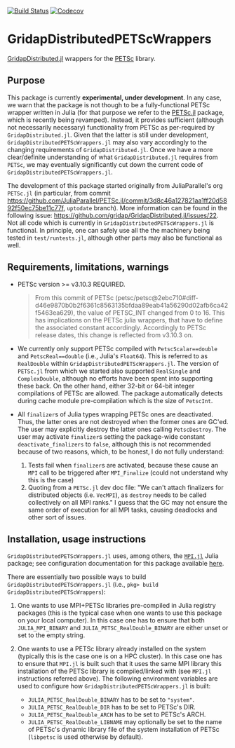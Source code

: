 <!-- [![Stable](https://img.shields.io/badge/docs-stable-blue.svg)](https://gridap.github.io/GridapDistributed.jl/stable)
[![Dev](https://img.shields.io/badge/docs-dev-blue.svg)](https://gridap.github.io/GridapDistributed.jl/dev) -->
[![Build Status](https://travis-ci.com/gridap/GridapDistributedPETScWrappers.svg?branch=master)](https://travis-ci.com/gridap/GridapDistributedPETScWrappers.jl)
[![Codecov](https://codecov.io/gh/gridap/GridapDistributedPETScWrappers.jl/branch/master/graph/badge.svg)](https://codecov.io/gh/gridap/GridapDistributedPETScWrappers.jl)

# GridapDistributedPETScWrappers

[GridapDistributed.jl](https://github.com/gridap/GridapDistributed.jl) wrappers for the [PETSc](https://www.mcs.anl.gov/petsc/) library. 

## Purpose

This package is currently **experimental, under development**. In any case, we warn that the package is not though to be a fully-functional PETSc wrapper written in Julia (for that purpose we refer to the [PETSc.jl](https://github.com/JuliaParallel/PETSc.jl) package, which is recently being revamped). Instead, it provides sufficient (although not necessarily necessary) functionality from PETSc as per-required by `GridapDistributed.jl`. Given that the latter is still under development, `GridapDistributedPETScWrappers.jl` may also vary accordingly to the changing requirements of `GridapDistributed.jl`. Once we have a more clear/definite understanding of what `GridapDistributed.jl` requires from `PETSc`, we may eventually significantly cut down the current code of  `GridapDistributedPETScWrappers.jl`.

The development of this package started originally from JuliaParallel's org `PETSc.jl` (in particular, from commit https://github.com/JuliaParallel/PETSc.jl/commit/3d8c46a127821aa1ff20d5892f50ec75be11c77f, `uptodate` branch). More information can be found in the following issue: https://github.com/gridap/GridapDistributed.jl/issues/22. Not all code which is currently in `GridapDistributedPETScWrappers.jl` is functional. In principle, one can safely use all the the machinery being tested in `test/runtests.jl`, although other parts may also be functional as well.

## Requirements, limitations, warnings

* PETSc version >= v3.10.3 REQUIRED.
  > From this commit of PETSc (petsc/petsc@2ebc710#diff-d46e9870b0b2f6361c8563135bfdaa89eab41a56290d02afb6ca42f5463ea629), the value of PETSC_INT changed from 0 to 16. This has implications on the PETSc julia wrappers, that have to define the associated constant accordingly. Accordingly to PETSc release dates, this change is reflected from v3.10.3 on. 

* We currently only support PETSc compiled with `PetscScalar==double` and `PetscReal==double` (i.e., Julia's `Float64`). This is referred to as `RealDouble` within `GridapDistributedPETScWrappers.jl`. The version of `PETSc.jl` from which we started also supported `RealSingle` and `ComplexDouble`, although no efforts have been spent into supporting these back. On the other hand, either 32-bit or 64-bit integer compilations of PETSc are allowed. The package automatically detects during cache module pre-compilation which is the size of `PetscInt`.

* All `finalizer`s of Julia types wrapping PETSc ones are deactivated. Thus, the latter ones are not destroyed when the former ones are GC'ed. The user may explicitly destroy the latter ones calling `PetscDestroy`. The user may activate `finalizer`s setting the package-wide constant `deactivate_finalizers` to `false`, although this is not recommended because of two reasons, which, to be honest, I do not fully understand:

     1. Tests fail when `finalizer`s are activated, because these cause an `MPI` call to be triggered after `MPI_Finalize` (could not understand why this is the case)
     2. Quoting from a `PETSc.jl` dev doc file: "We can't attach finalizers for distributed objects (i.e. `VecMPI`), as `destroy` needs to be called collectively on all MPI ranks." I guess that the GC may not ensure the same order of execution for all MPI tasks, causing deadlocks and other sort of issues.  

## Installation, usage instructions

`GridapDistributedPETScWrappers.jl` uses, among others, the [`MPI.jl`](https://github.com/JuliaParallel/MPI.jl) Julia package; see configuration documentation for this package available [here](https://juliaparallel.github.io/MPI.jl/stable/configuration/).

There are essentially two possible ways to build `GridapDistributedPETScWrappers.jl` (i.e., `pkg> build GridapDistributedPETScWrappers`):

1. One wants to use MPI+PETSc libraries pre-compiled in Julia registry packages (this is the typical case when one wants to use this package on your local computer). In this case one has to ensure that both `JULIA_MPI_BINARY` and `JULIA_PETSC_RealDouble_BINARY` are either unset or set to the empty string.

2. One wants to use a PETSc library already installed on the system (typically this is the case one is on a HPC cluster). In this case one has to ensure that `MPI.jl` is built such that it uses the same MPI library this installation of the PETSc library is compiled/linked with (see `MPI.jl` instructions referred above). The following environment variables are used to configure how `GridapDistributedPETScWrappers.jl` is built:
   * `JULIA_PETSC_RealDouble_BINARY` has to be set to `"system"`.
   * `JULIA_PETSC_RealDouble_DIR` has to be set to PETSc's DIR.
   * `JULIA_PETSC_RealDouble_ARCH` has to be set to PETSc's ARCH.
   * `JULIA_PETSC_RealDouble_LIBNAME` may optionally be set to the name of PETSc's dynamic library file of the system installation of PETSc (`libpetsc` is used otherwise by default).

<!-- [![Build Status](https://travis-ci.org/JuliaParallel/PETSc.jl.svg?branch=master)](https://travis-ci.org/JuliaParallel/PETSc.jl)
[![codecov.io](http://codecov.io/github/JuliaParallel/PETSc.jl/coverage.svg?branch=master)](http://codecov.io/github/JuliaParallel/PETSc.jl?branch=master)
[![Coverage Status](https://coveralls.io/repos/JuliaParallel/PETSc.jl/badge.svg?branch=master&service=github)](https://coveralls.io/github/JuliaParallel/PETSc.jl?branch=master)
[![](https://img.shields.io/badge/docs-latest-blue.svg)](https://JuliaParallel.github.io/PETSc.jl/latest)

This package provides a high level interface for PETSc, enabling the use of PETSc as an `AbstractArray`.  
A low level interface is also available in the submodule `PETSc.C`.
The package supports 64-bit integers the `PetscInt` type described in 
the PETSc documentation, and `Float64`, `Float32`, and `Complex128` for the 
`PetscScalar` type.  In a default build of the package, all types can be used
simultaneously, using multiple dispatch to determine which version of PETSc
to use.

This package requires the [MPI.jl package](https://github.com/JuliaParallel/MPI.jl) be installed.  Once it is installed you should be able to run both Julia and Petsc in parallel using MPI for all communication.  The testing verifies that PETSc can be used both serially and in parallel.

To use the package, simply put `using PETSc` at the top of your Julia source file.  The module exports the names of all the functions, as well as the PETSc data type aliases and constants such as `PETSC_DECIDE`.

In general, it is possible to run PETSc in parallel. To do so with 4 processors, do:

```
mpirun -np 4 julia ./name_of_file
```

Note that this launches 4 independent Julia processes.  They are not aware of each other using Julia's built-in parallelism, and MPI is used for all communications.  

To run in serial, do:
```
julia ./name_of_file
```

Even when running serially, the [MPI.jl package](https://github.com/JuliaParallel/MPI.jl) must be installed.


An example of using a Krylov subspace method to solve a linear system is in  `test/test_ksp.jl`, which solves a simple system with a Krylov subspace method and compares the result with a direct solve using Julia's backslash operator.  This works in serial and in parallel.  It requires some variables declared at the top of `runtests.jl` to work.



## To do:
  * Make the script for building PETSc more flexible, e.g. allowing more configuration options like building BLAS or LAPCK, while ensure it remains completely autonomous (needed for Travis testing)
  * Wrap more KSP functions

## Status
### Vector
  The `AbstractArray` for `PetscVec` is implemented.  Some additional PETSc 
  BLAS functions are wrapped as well.
### Matrix
 The AbstractArray interface for `PetscMat` is implemented.  Preallocation 
 is supported through optional keyword arguments to the matrix constructor or
 the `setpreallocation` function.  It possible to set multiple values in the 
  matrix without intermediate assembly using the `assemble` function or by 
 setting the `Mat` object field `assembling` to `false` and calling `setindex`
 repeatedly.

### KSP
 Just enough KSP functions are implimented to do a GMRES solve.  Adding more 
functionality is the current priority.

## Directory Structure
  `/src` : source files.  PETSc.jl is the main file containing initialization, with the functions for each type of Petsc object in its own file.  All constants are declared in `petsc_constants.jl`.

  `/src/generated`: auto generated wrappers from Clang.jl.  Not directly useful, but easy to modify to make useful

  `/test` : contains `runtest.jl`, which does some setup and runs all tests on all three version of Petsc currently supported.  Tests for each type of Petsc object (mirroring the files in `/src`) are contained in separate files.

  `/deps` : builds Petsc if needed.  See description below


## Building PETSc
By default, building the package will build 3 versions of PETSc in the `/deps` 
 directory, and writes the file `lib_locations.jl` to the `/deps` 
 directory to tell the package the location of the libraries.  Note that 
this builds the debug versions of PETSc, which are recommended to use for all 
development.  If you wish to do high performance computations, you should 
build the optimized versions of the library.  See the PETSc website for 
details.

If you wish to build fewer than 3 version of PETSc or to use your own build 
of PETSc rather than having the package build it for you, there a several 
environmental variables that control what the build system will do.
For all the variables listed below, `name` is one of `RealDouble`, `RealSingle`,
or `ComplexDouble`, and specifies which version of the library the variable
describes.

### What to build
If the varibles `JULIA_PETSC_name_DIR` and `JULIA_PETSC_name_ARCH` are set to 
the `PETSC_DIR` and `PETSC_ARCH` of an existing PETSc installation, the build 
system will use that PETSc installation for the version of PETSc specified by
`name`.

If the variable `JULIA_PETSC_name_NOBUILD` exists (the value does not matter),
then the package will not build a version the `name`d version of PETSc.

### How to build it
If the variable `JULIA_PETSC_OPT` exists (the value does not matter), then 
a set of default optimization flags are passed to the PETSc `configure` 
script.

If the variable `JULIA_PETSC_FLAGS` exists and `JULIA_PETSC_OPT` does not, 
its value is used passed to the 
PETSc configure script (for all builds).  The user should *never* specify `--with-64-bit-indices`, `--with-scalar-type` or `--with-precision`, because this 
would break the build process for the different version of PETSc.

If neither of the above variables exist, a standard build is performed.


## Auto Generation Notes
PETSc uses preprocessor variables to decide what code to include when compiling 
the library.  Clang does not know what preprocessor variables were defined at 
compile time, so it does not correctly detect the typealiases `PetscScalar`, `PetscReal`, etc.  To correctly autogenerate wrappers, the proper variables must be passed to Clang with the -D switch.  Note that users will not need to generate their own wrappers because they have already been generated and commit to the repo. -->
